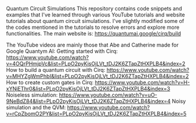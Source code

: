 Quantum Circuit Simulations
This repository contains code snippets and examples that I've learned through various YouTube tutorials and website tutorials about quantum circuit simulations. 
I've slightly modified some of the codes mentioned in the tutorials to resolve errors and explore more functionalities.
The main website is: 
https://quantumai.google/cirq/build

The YouTube videos are mainly those that Abe and Catherine made for Google Quantym AI: 
Getting started with Cirq: https://www.youtube.com/watch?v=4OQrPHmjpVc&list=PLpO2pyKisOjLVt_tDJ2K6ZTapZtHXPLB4&index=2
How to build a quantum circuit with Cirq: https://www.youtube.com/watch?v=MHYZgWmPhbI&list=PLpO2pyKisOjLVt_tDJ2K6ZTapZtHXPLB4&index=2
How to create custom gates in Cirq: https://www.youtube.com/watch?v=H-xYNjEThr0&list=PLpO2pyKisOjLVt_tDJ2K6ZTapZtHXPLB4&index=3
Noiseless simulation: https://www.youtube.com/watch?v=uO-9NeBdZ84&list=PLpO2pyKisOjLVt_tDJ2K6ZTapZtHXPLB4&index=4
Noisy simulation and the QVM: https://www.youtube.com/watch?v=rCpZbomO2PY&list=PLpO2pyKisOjLVt_tDJ2K6ZTapZtHXPLB4&index=5
